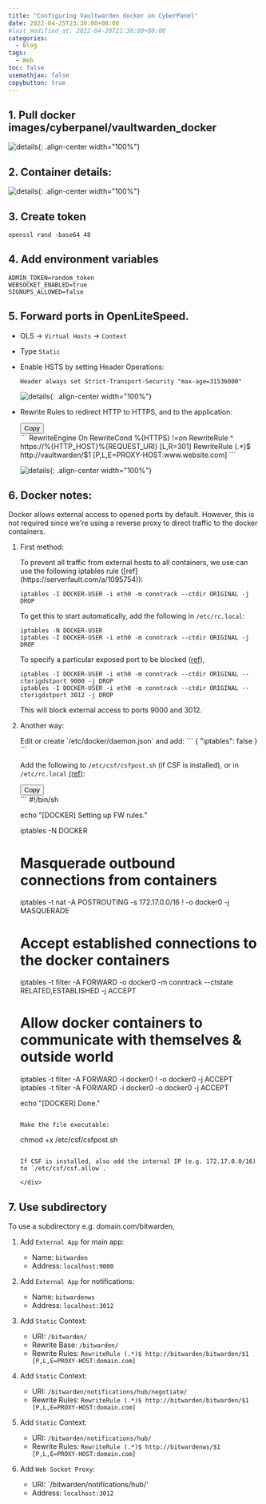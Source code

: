 ```yaml
---
title: "Configuring Vaultwarden docker on CyberPanel"
date: 2022-04-25T23:30:00+08:00
#last_modified_at: 2022-04-20T21:30:00+08:00
categories:
  - Blog
tags:
  - Web
toc: false
usemathjax: false
copybutton: true
---
```


## 1. Pull docker images/cyberpanel/vaultwarden_docker


![details](/assets/images/cyberpanel/vaultwarden_pull.png){: .align-center width="100%"}


## 2. Container details:

![details](/assets/images/cyberpanel/vaultwarden_docker.png){: .align-center width="100%"}

## 3. Create token 

```
openssl rand -base64 48
```

## 4. Add environment variables

```
ADMIN_TOKEN=random_token
WEBSOCKET_ENABLED=true
SIGNUPS_ALLOWED=false
```

## 5. Forward ports in OpenLiteSpeed.

- OLS &rarr; `Virtual Hosts` &rarr; `Context`

- Type `Static`

- Enable HSTS by setting Header Operations:

	```
	Header always set Strict-Transport-Security "max-age=31536000" 
	```
	
	![details](/assets/images/cyberpanel/ols_static_context.png){: .align-center width="100%"}

- Rewrite Rules to redirect HTTP to HTTPS, and to the application:

	<div class="code-header">
		  <button class="copy-code-button btn btn--inverse btn--small">Copy</button>
	</div>
	```
	RewriteEngine On
	RewriteCond %{HTTPS}  !=on
	RewriteRule ^ https://%{HTTP_HOST}%{REQUEST_URI} [L,R=301]
	RewriteRule (.*)$ http://vaultwarden/$1 [P,L,E=PROXY-HOST:www.website.com]
	```

	![details](/assets/images/cyberpanel/vaultwarden_context_rewrite.png){: .align-center width="100%"}


## 6. Docker notes:


Docker allows external access to opened ports by default. However, this is not required since we're using a reverse proxy to direct traffic to the docker containers.

1. First method:

	<div class="notice" markdown="1">
	To prevent all traffic from external hosts to all containers, we use can use the following iptables rule ([ref](https://serverfault.com/a/1095754)):

	```
	iptables -I DOCKER-USER -i eth0 -m conntrack --ctdir ORIGINAL -j DROP
	```

	To get this to start automatically, add the following in `/etc/rc.local`:

	```
	iptables -N DOCKER-USER
	iptables -I DOCKER-USER -i eth0 -m conntrack --ctdir ORIGINAL -j DROP
	```

	To specify a particular exposed port to be blocked ([ref](https://serverfault.com/questions/704643/steps-for-limiting-outside-connections-to-docker-container-with-iptables/933803#933803)),
	
	```
	iptables -I DOCKER-USER -i eth0 -m conntrack --ctdir ORIGINAL --ctorigdstport 9000 -j DROP
	iptables -I DOCKER-USER -i eth0 -m conntrack --ctdir ORIGINAL --ctorigdstport 3012 -j DROP
	```
	
	This will block external access to ports 9000 and 3012.
	</div>

2.  Another way: 

	<div class="notice" markdown="1">
	Edit or create `/etc/docker/daemon.json` and add:
	```
	{
	   "iptables": false
	}
	```

	Add the following to `/etc/csf/csfpost.sh` (if CSF is installed), or in `/etc/rc.local` [(ref)](https://jsherz.com/docker/configserver/firewall/iptables/csf/debian/systemd/2016/05/16/configuring-configserver-firewall-for-docker.html):
	
	<div class="code-header">
		  <button class="copy-code-button btn btn--inverse btn--small">Copy</button>
	</div>
	```
	#!/bin/sh

	echo "[DOCKER] Setting up FW rules."

	iptables -N DOCKER

	# Masquerade outbound connections from containers
	iptables -t nat -A POSTROUTING -s 172.17.0.0/16 ! -o docker0 -j MASQUERADE

	# Accept established connections to the docker containers
	iptables -t filter -A FORWARD -o docker0 -m conntrack --ctstate RELATED,ESTABLISHED -j ACCEPT

	# Allow docker containers to communicate with themselves & outside world
	iptables -t filter -A FORWARD -i docker0 ! -o docker0 -j ACCEPT
	iptables -t filter -A FORWARD -i docker0 -o docker0 -j ACCEPT

	echo "[DOCKER] Done."
	```

	Make the file executable:
	
	```
	chmod +x /etc/csf/csfpost.sh
	```

	If CSF is installed, also add the internal IP (e.g. 172.17.0.0/16) to `/etc/csf/csf.allow`.

	</div>

## 7. Use subdirectory

To use a subdirectory e.g. domain.com/bitwarden,

1. Add `External App` for main app:
	- Name: `bitwarden`
	- Address: `localhost:9000`
	
2. Add `External App` for notifications:
	- Name: `bitwardenws`
	- Address: `localhost:3012`

3. Add `Static` Context:
	- URI: `/bitwarden/`
	- Rewrite Base: `/bitwarden/`
	- Rewrite Rules: `RewriteRule (.*)$ http://bitwarden/bitwarden/$1 [P,L,E=PROXY-HOST:domain.com]`
	
4. Add `Static` Context:
	- URI: `/bitwarden/notifications/hub/negotiate/`
	- Rewrite Rules: `RewriteRule (.*)$ http://bitwarden/bitwarden/$1 [P,L,E=PROXY-HOST:domain.com]`
	
5. Add `Static` Context:
	- URI: `/bitwarden/notifications/hub/`
	- Rewrite Rules: `RewriteRule (.*)$ http://bitwardenws/$1 [P,L,E=PROXY-HOST:domain.com]`
	
6. Add `Web Socket Proxy`:
	- URI: `/bitwarden/notifications/hub/'
	- Address: `localhost:3012`